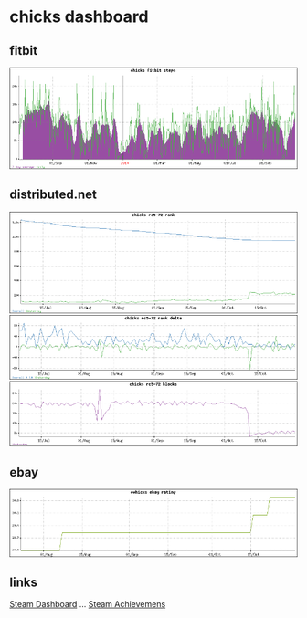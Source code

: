 chicks dashboard
================

fitbit
------
![fitbit!](fitbit_chicks.png)

distributed.net
---------------
![rc5_rank](rank_rc5-72_chicks.png)
![rc5 delta](rank_delta_rc5-72_chicks.png)
![rc5 blocks](blocks_rc5-72_chicks.png)

ebay
----
![ebay](ebay_cwhicks.png)

links
-----
[Steam Dashboard](Steam.md) ...
[Steam Achievemens](steam_achievements.md)
